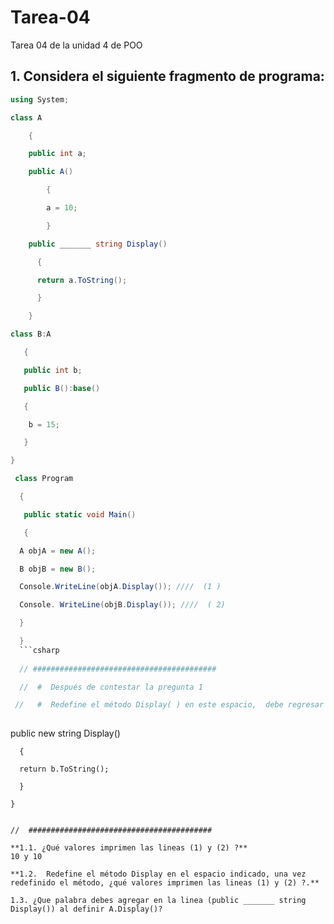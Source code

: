 # Tarea-04
Tarea 04 de la unidad 4 de POO
## 1. Considera el siguiente fragmento de programa:
```csharp
using System;

class A

    {

    public int a;

    public A()

        {

        a = 10;

        }

    public _______ string Display()

      {

      return a.ToString();

      }

    }

class B:A

   {

   public int b;

   public B():base()

   {

    b = 15;

   }

}

 class Program

  {

   public static void Main()

   {

  A objA = new A();

  B objB = new B();

  Console.WriteLine(objA.Display()); ////  (1 )

  Console. WriteLine(objB.Display()); ////  ( 2)

  }

  }
  ```csharp
  
  // #########################################

  //  #  Después de contestar la pregunta 1                  

 //   #  Redefine el método Display( ) en este espacio,  debe regresar el campo b como string.
 
 ```
 public new string Display()

      {

      return b.ToString();

      }

    }
   ```

 //  #########################################

**1.1. ¿Qué valores imprimen las lineas (1) y (2) ?**
10 y 10

**1.2.  Redefine el método Display en el espacio indicado, una vez redefinido el método, ¿qué valores imprimen las lineas (1) y (2) ?.**

1.3. ¿Que palabra debes agregar en la linea (public _______ string Display()) al definir A.Display()?
